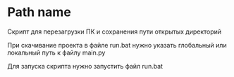
# Path name

Скрипт для перезагрузки ПК и сохранения пути открытых директорий 
 
При скачивание проекта в файле run.bat нужно указать глобальный или локальный путь к файлу main.py

Для запуска скрипта нужно запустить файл run.bat
